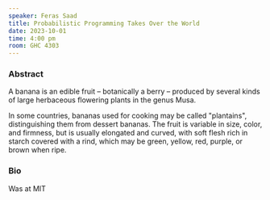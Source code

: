 ```yaml
---
speaker: Feras Saad
title: Probabilistic Programming Takes Over the World
date: 2023-10-01
time: 4:00 pm
room: GHC 4303
---
```


### Abstract

A banana is an edible fruit – botanically a berry – produced by several
kinds of large herbaceous flowering plants in the genus Musa.

In some countries, bananas used for cooking may be called "plantains",
distinguishing them from dessert bananas. The fruit is variable in size,
color, and firmness, but is usually elongated and curved, with soft
flesh rich in starch covered with a rind, which may be green, yellow,
red, purple, or brown when ripe.

### Bio

Was at MIT